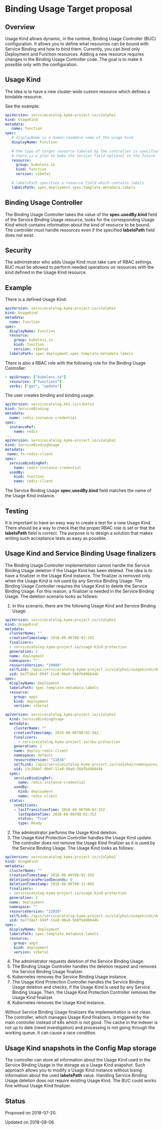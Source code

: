 # Binding Usage Target proposal

## Overview

Usage Kind allows dynamic, in the runtime, Binding Usage Controller (BUC) configuration. It allows you to define what resources can be bound with Service Binding and how to bind them. Currently, you can bind only Deployment and Function resources. Adding a new resource requires changes in the Binding Usage Controller code. The goal is to make it possible only with the configuration.

## Usage Kind 

The idea is to have a new cluster-wide custom resource which defines a bindable resource.

See the example:

```yaml
apiVersion: servicecatalog.kyma-project.io/v1alpha1
kind: UsageKind
metadata:
   name: function
spec:
   # displayName is a human-readable name of the usage kind
   displayName: Function
   
   # the type of target resource labeled by the controller is specified by its resource group, kind, and version. All of these fields are required.
   # there is a plan to make the version field optional in the future - the controller can find the preferred version
   resource:
     group: kubeless.io
     kind: function
     version: v1beta1
     
   # labelsPath specifies a resource field which contains labels
   labelsPath: spec.deployment.spec.template.metadata.labels
```

## Binding Usage Controller

The Binding Usage Controller takes the value of the **spec.usedBy.kind** field of the Service Binding Usage resource, looks for the corresponding Usage Kind which contains information about the kind of resource to be bound. The controller must handle resources even if the specified **labelsPath** field does not exist.

## Security

The administrator who adds Usage Kind must take care of RBAC settings. BUC must be allowed to perform needed operations on resources with the kind defined in the Usage Kind resource.

## Example

There is a defined Usage Kind:
```yaml
apiVersion: servicecatalog.kyma-project.io/v1alpha1
kind: UsageKind
metadata:
  name: function
spec:
  displayName: Function
  resource:
    group: kubeless.io
    kind: function
    version: v1beta1
  labelsPath: spec.deployment.spec.template.metadata.labels
```
There is also a RBAC role with the following rule for the Binding Usage Controller:
```yaml
- apiGroups: ["kubeless.io"]
  resources: ["functions"]
  verbs: ["get", "update"]
```

The user creates binding and binding usage:
```yaml
apiVersion: servicecatalog.k8s.io/v1beta1
kind: ServiceBinding
metadata:
  name: redis-instance-credential
spec:
  instanceRef:
    name: redis
---
apiVersion: servicecatalog.kyma-project.io/v1alpha1
kind: ServiceBindingUsage
metadata:
 name: fn-redis-client
spec:
  serviceBindingRef:
    name: redis-instance-credential
  usedBy:
    kind: function
    name: redis-client
```
The Service Binding Usage **spec.usedBy.kind** field matches the name of the Usage Kind instance.

## Testing

It is important to have an easy way to create a test for a new Usage Kind. There should be a way to check that the proper RBAC role is set or that the **labelsPath** field is correct. The purpose is to design a solution that makes writing such acceptance tests as easy as possible.

## Usage Kind and Service Binding Usage finalizers

The Binding Usage Controller implementation cannot handle the Service Binding Usage deletion if the Usage Kind has been deleted. The idea is to have a finalizer in the Usage Kind instance. The finalizer is removed only when the Usage Kind is not used by any Service Binding Usage. The Binding Usage Controller requires the Usage Kind to delete the Service Binding Usage. For this reason, a finalizer is needed in the Service Binding Usage. The deletion scenario looks as follows:

1. In this scenario, there are the following Usage Kind and Service Binding Usage:
```yaml
apiVersion: servicecatalog.kyma-project.io/v1alpha1
kind: UsageKind
metadata:
  clusterName: ""
  creationTimestamp: 2018-08-06T08:02:19Z
  finalizers:
  - servicecatalog.kyma-project.io/usage-kind-protection
  generation: 1
  name: deployment
  namespace: ""
  resourceVersion: "10984"
  selfLink: /apis/servicecatalog.kyma-project.io/v1alpha1/usagekinds/deployment
  uid: 0a7716ef-994f-11e8-98a9-560fb490844b
spec:
  displayName: Deployment
  labelsPath: spec.template.metadata.labels
  resource:
    group: apps
    kind: deployment
    version: v1beta1
```

```yaml
apiVersion: servicecatalog.kyma-project.io/v1alpha1
  kind: ServiceBindingUsage
  metadata:
    clusterName: ""
    creationTimestamp: 2018-08-06T08:02:34Z
    finalizers:
      - servicecatalog.kyma-project.io/sbu-protection
    generation: 1
    name: deploy-redis-client
    namespace: default
    resourceVersion: "11016"
    selfLink: /apis/servicecatalog.kyma-project.io/v1alpha1/namespaces/default/servicebindingusages/deploy-redis-client
    uid: 13c260e7-994f-11e8-98a9-560fb490844b
  spec:
    serviceBindingRef:
      name: redis-instance-credential
    usedBy:
      kind: deployment
      name: redis-client
  status:
    conditions:
    - lastTransitionTime: 2018-08-06T08:02:35Z
      lastUpdateTime: 2018-08-06T08:02:35Z
      status: "True"
      type: Ready
```

2. The administrator performs the Usage Kind deletion.
3. The Usage Kind Protection Controller handles the Usage Kind update. The controller does not remove the Usage Kind finalizer as it is used by the Service Binding Usage. The Usage Kind looks as follows:
```yaml
apiVersion: servicecatalog.kyma-project.io/v1alpha1
kind: UsageKind
metadata:
  clusterName: ""
  creationTimestamp: 2018-08-06T08:02:19Z
  deletionGracePeriodSeconds: 0
  deletionTimestamp: 2018-08-06T08:15:09Z
  finalizers:
  - servicecatalog.kyma-project.io/usage-kind-protection
  generation: 2
  name: deployment
  namespace: ""
  resourceVersion: "12019"
  selfLink: /apis/servicecatalog.kyma-project.io/v1alpha1/usagekinds/deployment
  uid: 0a7716ef-994f-11e8-98a9-560fb490844b
spec:
  displayName: Deployment
  labelsPath: spec.template.metadata.labels
  resource:
    group: apps
    kind: deployment
    version: v1beta1
``` 
4. The administrator requests deletion of the Service Binding Usage. 
5. The Binding Usage Controller handles the deletion request and removes the Service Binding Usage finalizer.
6. Kubernetes removes the Service Binding Usage instance.
7. The Usage Kind Protection Controller handles the Service Binding Usage deletion and checks, if the Usage Kind is used by any Service Binding Usage. Then, the Usage Kind Protection Controller removes the Usage Kind finalizer.
8. Kubernetes removes the Usage Kind instance.

Without Service Binding Usage finalizers the implementation is not clean. The controller, which manages Usage Kind finalizers, is triggered by the main controller instead of k8s which is not good. The cache in the indexer is not up to date (need investigation) and processing is not going through the working queue. It can cause a race condition. 

## Usage Kind snapshots in the Config Map storage

The controller can store all information about the Usage Kind used in the Service Binding Usage in the storage as a Usage Kind snapshot. Such approach allows you to modify a Usage Kind instance without losing information about the used **labelsPath** value. Handling Service Binding Usage deletion does not require existing Usage Kind. The BUC could works fine without Usage Kind finalizer. 

## Status

Proposed on 2018-07-20.

Updated on 2018-08-06.
